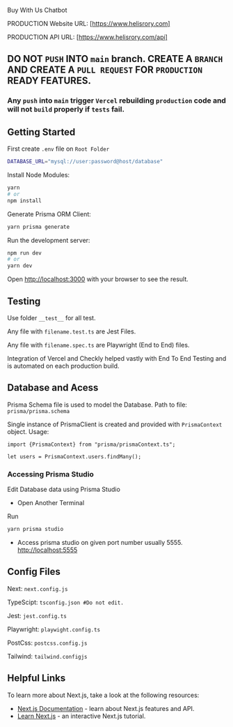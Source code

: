 Buy With Us Chatbot

PRODUCTION Website URL: [https://www.helisrory.com]

PRODUCTION API URL: [https://www.helisrory.com/api]

## DO NOT ```PUSH``` INTO ```main``` branch. CREATE A ```BRANCH``` AND CREATE A ```PULL REQUEST``` FOR ```PRODUCTION``` READY FEATURES.
### Any ```push``` into ```main``` trigger ```Vercel``` rebuilding ```production``` code and will not ```build``` properly if ```tests``` fail.

## Getting Started

First create ```.env``` file on ```Root Folder```
```bash
DATABASE_URL="mysql://user:password@host/database"
```

Install Node Modules:
```bash
yarn 
# or
npm install
```
Generate Prisma ORM Client:
```bash
yarn prisma generate
```
Run the development server:

```bash
npm run dev
# or
yarn dev
```
Open [http://localhost:3000](http://localhost:3000) with your browser to see the result.


## Testing
Use folder ```__test__``` for all test.

Any file with ```filename.test.ts``` are Jest Files.

Any file with ```filename.spec.ts``` are Playwright (End to End) files.

Integration of Vercel and Checkly helped vastly with End To End Testing and is automated on each production build.

## Database and Acess

Prisma Schema file is used to model the Database.
Path to file: ```prisma/prisma.schema ```

Single instance of PrismaClient is created and provided with ```PrismaContext``` object.
Usage:
```
import {PrismaContext} from "prisma/prismaContext.ts";

let users = PrismaContext.users.findMany();
```

### Accessing Prisma Studio
Edit Database data using Prisma Studio

- Open Another Terminal


Run
```bash
yarn prisma studio
```


- Access prisma studio on given port number usually 5555. [http://localhost:5555](http://localhost:5555)


## Config Files

Next: ```next.config.js```

TypeScipt: ```tsconfig.json #Do not edit.```

Jest: ```jest.config.ts```

Playwright: ```playwight.config.ts```

PostCss: ```postcss.config.js```

Tailwind: ```tailwind.configjs```



## Helpful Links
To learn more about Next.js, take a look at the following resources:

- [Next.js Documentation](https://nextjs.org/docs) - learn about Next.js features and API.
- [Learn Next.js](https://nextjs.org/learn) - an interactive Next.js tutorial.
